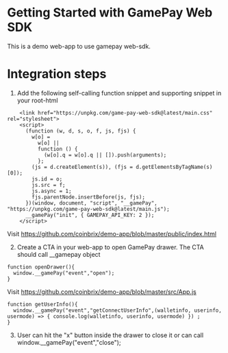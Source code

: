 # Getting Started with GamePay Web SDK
This is a demo web-app to use gamepay web-sdk.

# Integration steps
1. Add the following self-calling function snippet and supporting snippet in your root-html
```
    <link href="https://unpkg.com/game-pay-web-sdk@latest/main.css" rel="stylesheet">
    <script>
      (function (w, d, s, o, f, js, fjs) {
        w[o] =
          w[o] ||
          function () {
            (w[o].q = w[o].q || []).push(arguments);
          };
        (js = d.createElement(s)), (fjs = d.getElementsByTagName(s)[0]);
        js.id = o;
        js.src = f;
        js.async = 1;
        fjs.parentNode.insertBefore(js, fjs);
      })(window, document, "script", "__gamePay", "https://unpkg.com/game-pay-web-sdk@latest/main.js");
      __gamePay("init", { GAMEPAY_API_KEY: 2 });
    </script>
```
Visit https://github.com/coinbrix/demo-app/blob/master/public/index.html

2. Create a CTA in your web-app to open GamePay drawer. The CTA should call __gamepay object

```
function openDrawer(){
  window.__gamePay("event","open");
}
```
Visit https://github.com/coinbrix/demo-app/blob/master/src/App.js

```
function getUserInfo(){
  window.__gamePay("event","getConnectUserInfo",(walletinfo, userinfo, usermode) => { console.log(walletinfo, userinfo, usermode) }) ;
}
```
3. User can hit the "x" button inside the drawer to close it or can call window.__gamePay("event","close");
